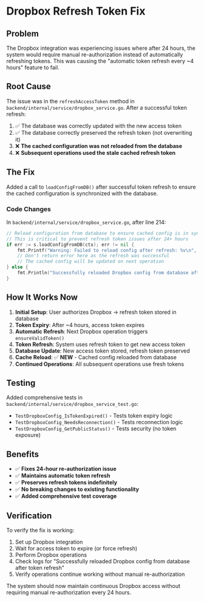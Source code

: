 # Dropbox Refresh Token Fix

## Problem
The Dropbox integration was experiencing issues where after 24 hours, the system would require manual re-authorization instead of automatically refreshing tokens. This was causing the "automatic token refresh every ~4 hours" feature to fail.

## Root Cause
The issue was in the `refreshAccessToken` method in `backend/internal/service/dropbox_service.go`. After a successful token refresh:

1. ✅ The database was correctly updated with the new access token
2. ✅ The database correctly preserved the refresh token (not overwriting it)
3. ❌ **The cached configuration was not reloaded from the database**
4. ❌ **Subsequent operations used the stale cached refresh token**

## The Fix
Added a call to `loadConfigFromDB()` after successful token refresh to ensure the cached configuration is synchronized with the database.

### Code Changes
In `backend/internal/service/dropbox_service.go`, after line 214:

```go
// Reload configuration from database to ensure cached config is in sync
// This is critical to prevent refresh token issues after 24+ hours
if err := s.loadConfigFromDB(ctx); err != nil {
    fmt.Printf("Warning: Failed to reload config after refresh: %v\n", err)
    // Don't return error here as the refresh was successful
    // The cached config will be updated on next operation
} else {
    fmt.Println("Successfully reloaded Dropbox config from database after token refresh")
}
```

## How It Works Now

1. **Initial Setup**: User authorizes Dropbox → refresh token stored in database
2. **Token Expiry**: After ~4 hours, access token expires
3. **Automatic Refresh**: Next Dropbox operation triggers `ensureValidToken()`
4. **Token Refresh**: System uses refresh token to get new access token
5. **Database Update**: New access token stored, refresh token preserved
6. **Cache Reload**: ✅ **NEW** - Cached config reloaded from database
7. **Continued Operations**: All subsequent operations use fresh tokens

## Testing
Added comprehensive tests in `backend/internal/service/dropbox_service_test.go`:

- `TestDropboxConfig_IsTokenExpired()` - Tests token expiry logic
- `TestDropboxConfig_NeedsReconnection()` - Tests reconnection logic  
- `TestDropboxConfig_GetPublicStatus()` - Tests security (no token exposure)

## Benefits
- ✅ **Fixes 24-hour re-authorization issue**
- ✅ **Maintains automatic token refresh**
- ✅ **Preserves refresh tokens indefinitely**
- ✅ **No breaking changes to existing functionality**
- ✅ **Added comprehensive test coverage**

## Verification
To verify the fix is working:

1. Set up Dropbox integration
2. Wait for access token to expire (or force refresh)
3. Perform Dropbox operations
4. Check logs for "Successfully reloaded Dropbox config from database after token refresh"
5. Verify operations continue working without manual re-authorization

The system should now maintain continuous Dropbox access without requiring manual re-authorization every 24 hours.

